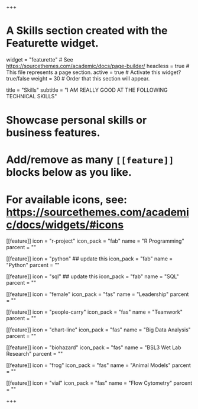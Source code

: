 +++
# A Skills section created with the Featurette widget.
widget = "featurette"  # See https://sourcethemes.com/academic/docs/page-builder/
headless = true  # This file represents a page section.
active = true  # Activate this widget? true/false
weight = 30  # Order that this section will appear.

title = "Skills"
subtitle = "I AM REALLY GOOD AT THE FOLLOWING TECHNICAL SKILLS"

# Showcase personal skills or business features.
# 
# Add/remove as many `[[feature]]` blocks below as you like.
# 
# For available icons, see: https://sourcethemes.com/academic/docs/widgets/#icons

[[feature]]
  icon = "r-project"
  icon_pack = "fab"
  name = "R Programming"
  parcent = ""
  
[[feature]]
  icon = "python" ## update this
  icon_pack = "fab"
  name = "Python"
  parcent = ""  

[[feature]]
  icon = "sql" ## update this
  icon_pack = "fab"
  name = "SQL"
  parcent = "" 
  
  
[[feature]]
  icon = "female"
  icon_pack = "fas"
  name = "Leadership"
  parcent = ""  
  
[[feature]]
  icon = "people-carry"
  icon_pack = "fas"
  name = "Teamwork"
  parcent = ""
  
[[feature]]
  icon = "chart-line"
  icon_pack = "fas"
  name = "Big Data Analysis"
  parcent = ""
  
[[feature]]
  icon = "biohazard"
  icon_pack = "fas"
  name = "BSL3 Wet Lab Research"
  parcent = ""
  
[[feature]]
  icon = "frog"
  icon_pack = "fas"
  name = "Animal Models"
  parcent = ""
  

  
[[feature]]
  icon = "vial"
  icon_pack = "fas"
  name = "Flow Cytometry"
  parcent = ""

+++
